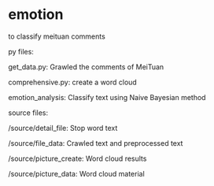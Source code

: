 # emotion
to classify meituan comments

py files:

get_data.py: Grawled the comments of MeiTuan

comprehensive.py: create a word cloud

emotion_analysis: Classify text using Naive Bayesian method

source files:

/source/detail_file: Stop word text

/source/file_data: Crawled text and preprocessed text

/source/picture_create: Word cloud results

/source/picture_data: Word cloud material
